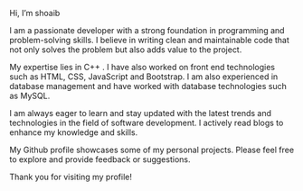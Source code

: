 Hi, I’m shoaib

I am a passionate developer with a strong foundation in programming and problem-solving skills. I believe in writing clean and maintainable code that not only solves the problem but also adds value to the project.

My expertise lies in C++ <!--full-stack web development using technologies such as HTML, CSS, JavaScript, React, Node.js, and Python-->. I have also worked on front end technologies such as HTML, CSS, JavaScript and Bootstrap. I am also experienced in database management and have worked with <!--various-->database technologies such as MySQL<!--, MongoDB, and PostgreSQL-->.

I am always eager to learn and stay updated with the latest trends and technologies in the field of software development. I actively <!--participate in online communities, attend workshops, and -->read blogs to enhance my knowledge and skills.

My Github profile showcases some of my personal projects<!-- and contributions to open-source projects-->. Please feel free to explore and provide feedback or suggestions.

Thank you for visiting my profile!




